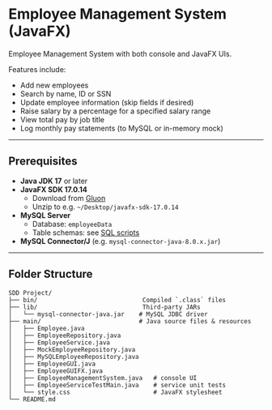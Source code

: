 # Employee Management System (JavaFX)

Employee Management System with both console and JavaFX UIs.  

Features include:

- Add new employees  
- Search by name, ID or SSN  
- Update employee information (skip fields if desired)  
- Raise salary by a percentage for a specified salary range  
- View total pay by job title  
- Log monthly pay statements (to MySQL or in-memory mock)  

---

## Prerequisites

- **Java JDK 17** or later  
- **JavaFX SDK 17.0.14**  
  - Download from [Gluon](https://gluonhq.com/products/javafx/)  
  - Unzip to e.g. `~/Desktop/javafx-sdk-17.0.14`  
- **MySQL Server**  
  - Database: `employeeData`  
  - Table schemas: see [SQL scripts](db/schema.sql)  
- **MySQL Connector/J** (e.g. `mysql-connector-java-8.0.x.jar`)  

---

## Folder Structure

```text
SDD Project/
├── bin/                             Compiled `.class` files
├── lib/                             Third-party JARs
│   └── mysql-connector-java.jar    # MySQL JDBC driver
├── main/                           # Java source files & resources
│   ├── Employee.java
│   ├── EmployeeRepository.java
│   ├── EmployeeService.java
│   ├── MockEmployeeRepository.java
│   ├── MySQLEmployeeRepository.java
│   ├── EmployeeGUI.java
│   ├── EmployeeGUIFX.java
│   ├── EmployeeManagementSystem.java   # console UI
│   ├── EmployeeServiceTestMain.java    # service unit tests
│   └── style.css                       # JavaFX stylesheet
└── README.md
```